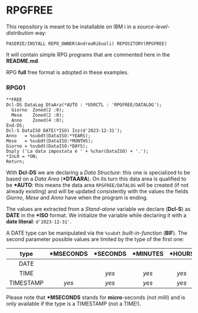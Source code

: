 # RPGFREE

This repository is meant to be installable on IBM i in a *source\-level\-distribution* way:

`PASERIE/INSTALL REPO_OWNER(AndreaRibuoli) REPOSITORY(RPGFREE)`

It will contain simple RPG programs that are commented here in the **README.md**.

RPG **full** free format is adopted in these examples.

### RPG01

``` RPG
**FREE
Dcl-DS DataLog DtaAra(*AUTO : *USRCTL : 'RPGFREE/DATALOG');
  Giorno  Zoned(2 :0);
  Mese    Zoned(2 :0);
  Anno    Zoned(4 :0);
End-DS;
Dcl-S DataISO DATE(*ISO) Inz(d'2023-12-31');
Anno   = %subdt(DataISO:*YEARS);
Mese   = %subdt(DataISO:*MONTHS);
Giorno = %subdt(DataISO:*DAYS);
Dsply ('La data impostata è ' + %char(DataISO) + '.');
*InLR = *ON;
Return;
```

With **Dcl\-DS** we are declaring a *Data Structure*: this one is specialized to be based on a *Data Area* (**\*DTAARA**). On its turn this data area is qualified to be **\*AUTO**: this means the data area `RPGFREE/DATALOG` will be created (if not already existing) and will be updated consistently with the values the fields *Giorno*, *Mese* and *Anno* have when the program is ending.

The values are extracted from a *Stand\-alone* variable we declare (**Dcl\-S**) as **DATE** in the **\*ISO** format. We initialize the variable while declaring it with a **date literal**: `d'2023-12-31'`.

A DATE type can be manipulated via the `%subdt` *built\-in\-function* (**BIF**). The second parameter possible values are limited by the type of the first one:

| type      | \*MSECONDS | \*SECONDS | \*MINUTES | \*HOURS | \*DAYS | \*MONTHS | \*YEARS |
|:---------:|:----------:|:---------:|:---------:|:-------:|:------:|:--------:|:-------:|
| DATE      |            |           |           |         | *yes*  |   *yes*  |  *yes*  | 
| TIME      |            |    *yes*  |    *yes*  |  *yes*  |        |          |         |
| TIMESTAMP |     *yes*  |    *yes*  |    *yes*  |  *yes*  | *yes*  |   *yes*  |  *yes*  |

Please note that **\*MSECONDS** stands for **micro**\-seconds (not *milli*) and is only available if the type is a TIMESTAMP (not a TIME!).